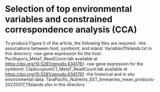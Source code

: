 # Selection of top environmental variables and constrained correspondence analysis (CCA)

To produce Figure 5 of the article, the following files are required:
-the associations between host, symbiont, and island: Variables11Islands.txt in this directory
-raw gene expression for the host: Pocillopora_MetaT_ReadCount.tab available at https://doi.org/10.5281/zenodo.6341761
-raw gene expression for the symbiont: CladocopiumC1_MetaT_ReadCount.tab available at https://doi.org/10.5281/zenodo.6341761
-the historical and in situ environmental data: TaraPacific_Nutrents_SST_timeseries_mean_products-20220317_11Islands.xlsx in this directory
